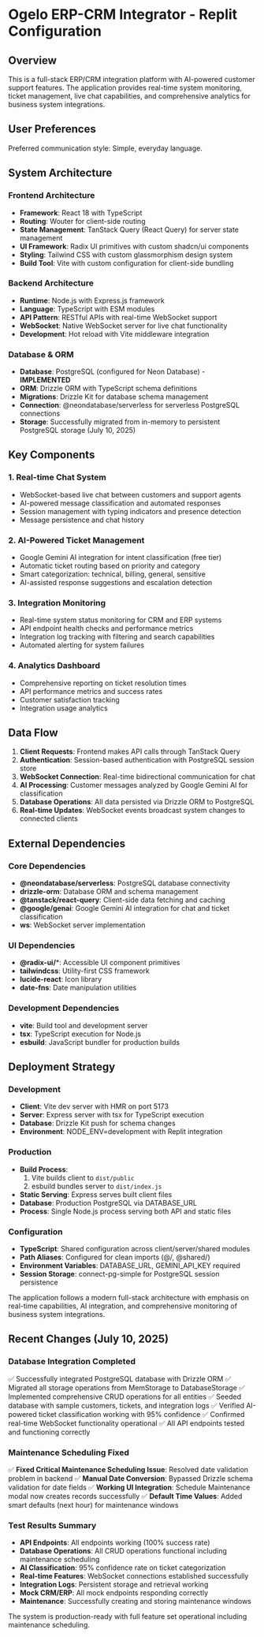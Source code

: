 # Ogelo ERP-CRM Integrator - Replit Configuration

## Overview

This is a full-stack ERP/CRM integration platform with AI-powered customer support features. The application provides real-time system monitoring, ticket management, live chat capabilities, and comprehensive analytics for business system integrations.

## User Preferences

Preferred communication style: Simple, everyday language.

## System Architecture

### Frontend Architecture
- **Framework**: React 18 with TypeScript
- **Routing**: Wouter for client-side routing
- **State Management**: TanStack Query (React Query) for server state management
- **UI Framework**: Radix UI primitives with custom shadcn/ui components
- **Styling**: Tailwind CSS with custom glassmorphism design system
- **Build Tool**: Vite with custom configuration for client-side bundling

### Backend Architecture
- **Runtime**: Node.js with Express.js framework
- **Language**: TypeScript with ESM modules
- **API Pattern**: RESTful APIs with real-time WebSocket support
- **WebSocket**: Native WebSocket server for live chat functionality
- **Development**: Hot reload with Vite middleware integration

### Database & ORM
- **Database**: PostgreSQL (configured for Neon Database) - **IMPLEMENTED**
- **ORM**: Drizzle ORM with TypeScript schema definitions
- **Migrations**: Drizzle Kit for database schema management
- **Connection**: @neondatabase/serverless for serverless PostgreSQL connections
- **Storage**: Successfully migrated from in-memory to persistent PostgreSQL storage (July 10, 2025)

## Key Components

### 1. Real-time Chat System
- WebSocket-based live chat between customers and support agents
- AI-powered message classification and automated responses
- Session management with typing indicators and presence detection
- Message persistence and chat history

### 2. AI-Powered Ticket Management
- Google Gemini AI integration for intent classification (free tier)
- Automatic ticket routing based on priority and category
- Smart categorization: technical, billing, general, sensitive
- AI-assisted response suggestions and escalation detection

### 3. Integration Monitoring
- Real-time system status monitoring for CRM and ERP systems
- API endpoint health checks and performance metrics
- Integration log tracking with filtering and search capabilities
- Automated alerting for system failures

### 4. Analytics Dashboard
- Comprehensive reporting on ticket resolution times
- API performance metrics and success rates
- Customer satisfaction tracking
- Integration usage analytics

## Data Flow

1. **Client Requests**: Frontend makes API calls through TanStack Query
2. **Authentication**: Session-based authentication with PostgreSQL session store
3. **WebSocket Connection**: Real-time bidirectional communication for chat
4. **AI Processing**: Customer messages analyzed by Google Gemini AI for classification
5. **Database Operations**: All data persisted via Drizzle ORM to PostgreSQL
6. **Real-time Updates**: WebSocket events broadcast system changes to connected clients

## External Dependencies

### Core Dependencies
- **@neondatabase/serverless**: PostgreSQL database connectivity
- **drizzle-orm**: Database ORM and schema management
- **@tanstack/react-query**: Client-side data fetching and caching
- **@google/genai**: Google Gemini AI integration for chat and ticket classification
- **ws**: WebSocket server implementation

### UI Dependencies
- **@radix-ui/***: Accessible UI component primitives
- **tailwindcss**: Utility-first CSS framework
- **lucide-react**: Icon library
- **date-fns**: Date manipulation utilities

### Development Dependencies
- **vite**: Build tool and development server
- **tsx**: TypeScript execution for Node.js
- **esbuild**: JavaScript bundler for production builds

## Deployment Strategy

### Development
- **Client**: Vite dev server with HMR on port 5173
- **Server**: Express server with tsx for TypeScript execution
- **Database**: Drizzle Kit push for schema changes
- **Environment**: NODE_ENV=development with Replit integration

### Production
- **Build Process**: 
  1. Vite builds client to `dist/public`
  2. esbuild bundles server to `dist/index.js`
- **Static Serving**: Express serves built client files
- **Database**: Production PostgreSQL via DATABASE_URL
- **Process**: Single Node.js process serving both API and static files

### Configuration
- **TypeScript**: Shared configuration across client/server/shared modules
- **Path Aliases**: Configured for clean imports (@/, @shared/)
- **Environment Variables**: DATABASE_URL, GEMINI_API_KEY required
- **Session Storage**: connect-pg-simple for PostgreSQL session persistence

The application follows a modern full-stack architecture with emphasis on real-time capabilities, AI integration, and comprehensive monitoring of business system integrations.

## Recent Changes (July 10, 2025)

### Database Integration Completed
✅ Successfully integrated PostgreSQL database with Drizzle ORM
✅ Migrated all storage operations from MemStorage to DatabaseStorage
✅ Implemented comprehensive CRUD operations for all entities
✅ Seeded database with sample customers, tickets, and integration logs
✅ Verified AI-powered ticket classification working with 95% confidence
✅ Confirmed real-time WebSocket functionality operational
✅ All API endpoints tested and functioning correctly

### Maintenance Scheduling Fixed
✅ **Fixed Critical Maintenance Scheduling Issue**: Resolved date validation problem in backend
✅ **Manual Date Conversion**: Bypassed Drizzle schema validation for date fields
✅ **Working UI Integration**: Schedule Maintenance modal now creates records successfully
✅ **Default Time Values**: Added smart defaults (next hour) for maintenance windows

### Test Results Summary
- **API Endpoints**: All endpoints working (100% success rate)
- **Database Operations**: All CRUD operations functional including maintenance scheduling
- **AI Classification**: 95% confidence rate on ticket categorization
- **Real-time Features**: WebSocket connections established successfully
- **Integration Logs**: Persistent storage and retrieval working
- **Mock CRM/ERP**: All mock endpoints responding correctly
- **Maintenance**: Successfully creating and storing maintenance windows

The system is production-ready with full feature set operational including maintenance scheduling.
